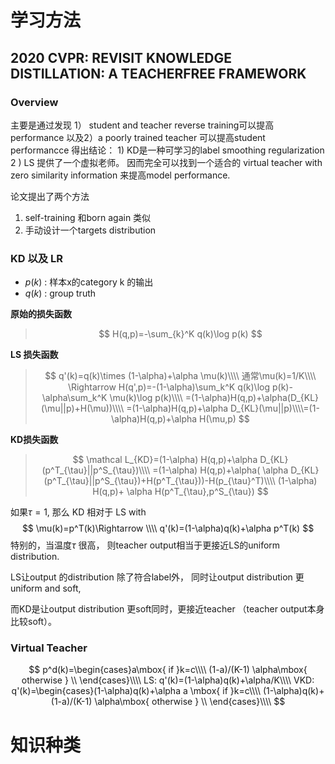 #  学习方法



## 2020 CVPR:    REVISIT KNOWLEDGE DISTILLATION: A TEACHERFREE FRAMEWORK

### Overview

主要是通过发现 1） student and teacher reverse training可以提高performance 以及2）a poorly trained teacher 可以提高student performancce 得出结论： 1) KD是一种可学习的label smoothing regularization    2 ) LS 提供了一个虚拟老师。 因而完全可以找到一个适合的 virtual teacher with zero similarity information  来提高model performance.

论文提出了两个方法

1. self-training 和born again 类似 
2. 手动设计一个targets distribution 



###  KD 以及 LR

* $p(k)$ : 样本x的category k 的输出
* $q(k)$ :  group truth

**原始的损失函数**

>$$
>H(q,p)=-\sum_{k}^K q(k)\log p(k)
>$$
>
>



**LS 损失函数**

>$$
>q'(k)=q(k)\times (1-\alpha)+\alpha \mu(k)\\\\
>通常\mu(k)=1/K\\\\
>\Rightarrow H(q',p)=-(1-\alpha)\sum_k^K  q(k)\log p(k)- \alpha\sum_k^K \mu(k)\log p(k)\\\\
>=(1-\alpha)H(q,p)+\alpha(D_{KL}(\mu||p)+H(\mu))\\\\
>=(1-\alpha)H(q,p)+\alpha D_{KL}(\mu||p)\\\\=(1-\alpha)H(q,p)+\alpha H(\mu,p)
>$$

**KD损失函数**

>$$
>\mathcal L_{KD}=(1-\alpha) H(q,p)+\alpha D_{KL}(p^T_{\tau}||p^S_{\tau})\\\\
>=(1-\alpha) H(q,p)+\alpha( \alpha D_{KL}(p^T_{\tau}||p^S_{\tau})+H(p^T_{\tau}))-H(p_{\tau}^T)\\\\
>(1-\alpha) H(q,p)+ \alpha H(p^T_{\tau},p^S_{\tau})
>$$
>
>

如果$\tau=1$, 那么 KD 相对于 LS with
$$
\mu(k)=p^T(k)\Rightarrow \\\\
q'(k)=(1-\alpha)q(k)+\alpha p^T(k)
$$
特别的，当温度$\tau$ 很高， 则teacher output相当于更接近LS的uniform distribution.



LS让output 的distribution 除了符合label外， 同时让output distribution 更uniform and soft,

而KD是让output distribution 更soft同时，更接近teacher （teacher output本身比较soft）。 





### Virtual Teacher

$$
p^d(k)=\begin{cases}a\mbox{ if }k=c\\\\
(1-a)/(K-1) \alpha\mbox{ otherwise }
\\ \end{cases}\\\\
LS: q'(k)=(1-\alpha)q(k)+\alpha/K\\\\
VKD: q'(k)=\begin{cases}(1-\alpha)q(k)+\alpha a \mbox{ if }k=c\\\\
(1-\alpha)q(k)+(1-a)/(K-1) \alpha\mbox{ otherwise }
\\ \end{cases}\\\\
$$



# 知识种类



